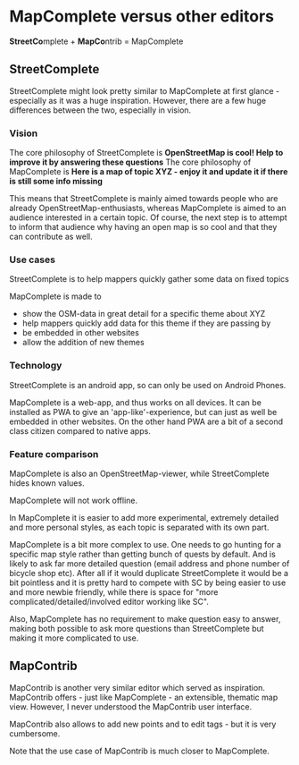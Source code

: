 # MapComplete versus other editors

**StreetCo**mplete + **MapCo**ntrib = MapComplete

## StreetComplete

StreetComplete might look pretty similar to MapComplete at first glance - especially as it was a huge inspiration.
However, there are a few huge differences between the two, especially in vision.

### Vision

The core philosophy of StreetComplete is **OpenStreetMap is cool! Help to improve it by answering these questions**
The core philosophy of MapComplete is **Here is a map of topic XYZ - enjoy it and update it if there is still some info
missing**

This means that StreetComplete is mainly aimed towards people who are already OpenStreetMap-enthusiasts, whereas
MapComplete is aimed to an audience interested in a certain topic. Of course, the next step is to attempt to inform that
audience why having an open map is so cool and that they can contribute as well.

### Use cases

StreetComplete is to help mappers quickly gather some data on fixed topics

MapComplete is made to

- show the OSM-data in great detail for a specific theme about XYZ
- help mappers quickly add data for this theme if they are passing by
- be embedded in other websites
- allow the addition of new themes

### Technology

StreetComplete is an android app, so can only be used on Android Phones.

MapComplete is a web-app, and thus works on all devices. It can be installed as PWA to give an 'app-like'-experience,
but can just as well be embedded in other websites. On the other hand PWA are a bit of a second class citizen compared
to native apps.

### Feature comparison

MapComplete is also an OpenStreetMap-viewer, while StreetComplete hides known values.

MapComplete will not work offline.

In MapComplete it is easier to add more experimental, extremely detailed and more personal styles, as each topic is
separated with its own part.

MapComplete is a bit more complex to use. One needs to go hunting for a specific map style rather than getting bunch of
quests by default. And is likely to ask far more detailed question (email address and phone number of bicycle shop etc).
After all if it would duplicate StreetComplete it would be a bit pointless and it is pretty hard to compete with SC by
being easier to use and more newbie friendly, while there is space for "more complicated/detailed/involved editor
working like SC".

Also, MapComplete has no requirement to make question easy to answer, making both possible to ask more questions than
StreetComplete but making it more complicated to use.

## MapContrib

MapContrib is another very similar editor which served as inspiration. MapContrib offers - just like MapComplete - an
extensible, thematic map view. However, I never understood the MapContrib user interface.

MapContrib also allows to add new points and to edit tags - but it is very cumbersome.

Note that the use case of MapContrib is much closer to MapComplete.
